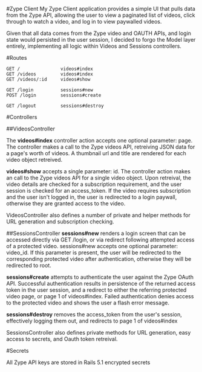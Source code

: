 #Zype Client
My Zype Client application provides a simple UI that pulls data from the Zype API, allowing the user to view a paginated list of videos, click through to watch a video, and log in to view paywalled videos.

Given that all data comes from the Zype video and OAUTH APIs, and login state would persisted in the user session, I decided to forgo the Model layer entirely, implementing all logic within Videos and Sessions controllers.

#Routes

	GET /               videos#index
	GET /videos         videos#index
	GET /videos/:id  	videos#show

	GET /login			sessions#new
	POST /login		    sessions#create
	
	GET /logout			sessions#destroy

#Controllers

##VideosController

The **videos#index** controller action accepts one optional parameter: page.  The controller makes a call to the Zype videos API, retreiving JSON data for a page's worth of videos. A thumbnail url and title are rendered for each video object retreived.

**videos#show** accepts a single parameter: id.  The controller action makes an call to the Zype videos API for a single video object. Upon retreival, the video details are checked for a subscription requirement, and the user session is checked for an access_token. If the video requires subscription and the user isn't logged in, the user is redirected to a login paywall, otherwise they are granted access to the video.

VideosController also defines a number of private and helper methods for URL generation and subscription checking.

##SessionsController
**sessions#new** renders a login screen that can be accessed directly via GET /login, or via redirect following attempted access of a protected video. sessions#new accepts one optional parameter:  video_id.  If this parameter is present, the user will be redirected to the corresponding protected video after authentication, otherwise they will be redirected to root.

**sessions#create** attempts to authenticate the user against the Zype OAuth API.  Successful authentication results in persistence of the returned access token in the user session, and a redirect to either the referring protected video page, or page 1 of videos#index.  Failed authentication denies access to the protected video and shows the user a flash error message.

**sessions#destroy** removes the access_token from the user's session, effectively logging them out, and redirects to page 1 of videos#index

SessionsController also defines private methods for URL generation, easy access to secrets, and Oauth token retreival.

#Secrets

All Zype API keys are stored in Rails 5.1 encrypted secrets


